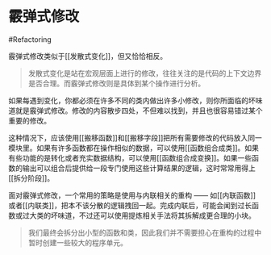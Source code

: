 # 霰弹式修改
#Refactoring 

霰弹式修改类似于[[发散式变化]]，但又恰恰相反。

> 发散式变化是站在宏观层面上进行的修改，往往关注的是代码的上下文边界是否合理。而霰弹式修改则是具体到某个操作进行分析。

如果每遇到变化，你都必须在许多不同的类内做出许多小修改，则你所面临的坏味道就是霰弹式修改。修改的内容散步四处，不但难以找到，并且也很容易错过某个重要的修改。

这种情况下，应该使用[[搬移函数]]和[[搬移字段]]把所有需要修改的代码放入同一模块里。如果有许多函数都在操作相似的数据，可以使用[[函数组合成类]]。如果有些功能的是转化或者充实数据结构，可以使用[[函数组合成变换]]。如果一些函数的输出可以组合后提供给一段专门使用这些计算结果的逻辑，这时常常用得上[[拆分阶段]]。

面对霰弹式修改，一个常用的策略是使用与内联相关的重构 —— 如[[内联函数]]或者[[内联类]]，把本不该分散的逻辑拽回一起。完成内联后，可能会闻到过长函数或过大类的坏味道，不过还可以使用提炼相关手法将其拆解成更合理的小块。

> 我们最终会拆分出小型的函数和类，因此我们并不需要担心在重构的过程中暂时创建一些较大的程序单元。